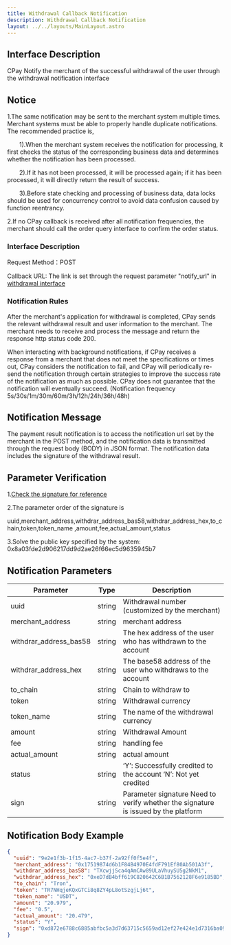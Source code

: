 ```yaml
---
title: Withdrawal Callback Notification
description: Withdrawal Callback Notification
layout: ../../layouts/MainLayout.astro
---
```


## Interface Description

CPay Notify the merchant of the successful withdrawal of the user through the withdrawal notification interface

## Notice

1.The same notification may be sent to the merchant system multiple times. Merchant systems must be able to properly handle duplicate notifications.
The recommended practice is,

&emsp;&emsp;1).When the merchant system receives the notification for processing, it first checks the status of the corresponding business data and determines whether the notification has been processed.

&emsp;&emsp;2).If it has not been processed, it will be processed again; if it has been processed, it will directly return the result of success.

&emsp;&emsp;3).Before state checking and processing of business data, data locks should be used for concurrency control to avoid data confusion caused by function reentrancy.

2.If no CPay callback is received after all notification frequencies, the merchant should call the order query interface to confirm the order status.

### Interface Description

Request Method：POST

Callback URL: The link is set through the request parameter "notify_url" in [withdrawal interface](/en/doWithdraw_v2)


### Notification Rules

After the merchant's application for withdrawal is completed, CPay sends the relevant withdrawal result and user information to the merchant. The merchant needs to receive and process the message and return the response http status code 200.

When interacting with background notifications, if CPay receives a response from a merchant that does not meet the specifications or times out, CPay considers the notification to fail, and CPay will periodically re-send the notification through certain strategies to improve the success rate of the notification as much as possible. CPay does not guarantee that the notification will eventually succeed. (Notification frequency 5s/30s/1m/30m/60m/3h/12h/24h/36h/48h)

## Notification Message

The payment result notification is to access the notification url set by the merchant in the POST method, and the notification data is transmitted through the request body (BODY) in JSON format. The notification data includes the signature of the withdrawal result.

## Parameter Verification

1.[Check the signature for reference](/en/signOrderJavascript) 

2.The parameter order of the signature is

 uuid,merchant_address,withdrar_address_bas58,withdrar_address_hex,to_chain,token,token_name
,amount,fee,actual_amount,status

3.Solve the public key specified by the system: 0x8a03fde2d906217dd9d2ae26f66ec5d9635945b7

## Notification Parameters

| Parameter | Type   | Description                                                                                   |
| ------------ | ------ | ------------------------------------------------------------------------ |
| uuid | string | Withdrawal number (customized by the merchant)                                                  |
| merchant_address    | string | merchant address                                                 |
| withdrar_address_bas58    | string | The hex address of the user who has withdrawn to the account           |
| withdrar_address_hex   | string | The base58 address of the user who withdraws to the account                                      |
| to_chain       | string | Chain to withdraw to                         |
| token    | string | Withdrawal currency |
| token_name      | string | The name of the withdrawal currency                                                           |
| amount      | string | Withdrawal Amount           |
| fee      | string | handling fee                                                           |
| actual_amount      | string | actual amount                                                           |
| status      | string | ‘Y’: Successfully credited to the account ‘N’: Not yet credited                                                |
| sign      | string | Parameter signature Need to verify whether the signature is issued by the platform                          |

## Notification Body Example

```json
{
  "uuid": "9e2e1f3b-1f15-4ac7-b37f-2a92ff0f5e4f",
  "merchant_address": "0x17519874d6b1F84B4970E4fdF791Ef80Ab501A3f",
  "withdrar_address_bas58": "TXcwjjSca4qAmCAw89ULaVhuySU5g2NkM1",
  "withdrar_address_hex": "0xeD7dB4bff619C820642C6B1B7562128F6e9185BD",
  "to_chain": "Tron",
  "token": "TR7NHqjeKQxGTCi8q8ZY4pL8otSzgjLj6t",
  "token_name": "USDT",
  "amount": "20.979",
  "fee": "0.5",
  "actual_amount": "20.479",
  "status": "Y",
  "sign": "0xd872e6788c6885abfbc5a3d7d63715c5659ad12ef27e424e1d7316ba09265e1664ef2217c0953a633a310cf94a586f5351ee167ea3fe25be3fb8faf1fdf1603a1c"
}
```